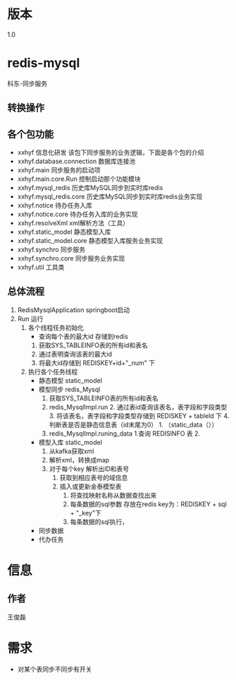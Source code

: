 # 版本
1.0
# redis-mysql
科东-同步服务
## 转换操作
### 
## 各个包功能
* xxhyf    						信息化研发  该包下同步服务的业务逻辑，下面是各个包的介绍
* xxhyf.database.connection   	数据库连接池
* xxhyf.main   					同步服务的启动项
* xxhyf.main.core.Run             控制启动那个功能模块
* xxhyf.mysql_redis				历史库MySQL同步到实时库redis
* xxhyf.mysql_redis.core          历史库MySQL同步到实时库redis业务实现
* xxhyf.notice					待办任务入库
* xxhyf.notice.core               待办任务入库的业务实现
* xxhyf.resolveXml				xml解析方法（工具）
* xxhyf.static_model				静态模型入库
* xxhyf.static_model.core         静态模型入库服务业务实现
* xxhyf.synchro					同步服务
* xxhyf.synchro.core              同步服务业务实现
* xxhyf.util                      工具类
## 总体流程
1. RedisMysqlApplication springboot启动
2. Run 运行
    1. 各个线程任务初始化
        * 查询每个表的最大id 存储到redis
        1. 获取SYS_TABLEINFO表的所有id和表名
        2. 通过表明查询该表的最大id
        3. 将最大id存储到 REDISKEY+id+"_num" 下
    2. 执行各个任务线程
        * 静态模型 static_model
        * 模型同步 redis_Mysql
            1. 获取SYS_TABLEINFO表的所有id和表名
            2. redis_MysqlImpl.run
                2. 通过表id查询该表名，表字段和字段类型
                3. 将该表名，表字段和字段类型存储到 REDISKEY + tableId 下
                4. 判断表是否是静态信息表（id末尾为0）
                    1. （static_data（））
            5. redis_MysqlImpl.runing_data
                1.查询 REDISINFO 表
                2.
        * 模型入库 static_model
            1. 从kafka获取xml
            2. 解析xml，转换成map
            3. 对于每个key 解析出ID和表号
                1. 获取到相应表号的域信息
                2. 插入或更新金泰模型表
                    1. 将查找映射名称从数据查找出来
                    2. 每条数据的sql参数 存放在redis key为：REDISKEY + sql + "_key"下
                    3. 每条数据的sql执行，
        * 同步数据
        * 代办任务
# 信息
## 作者
王俊磊
# 需求
* 对某个表同步不同步有开关
